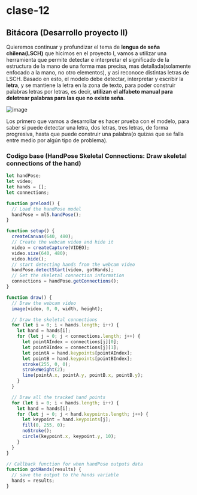 # clase-12
## Bitácora (Desarrollo proyecto II)

Quieremos continuar y profundizar el tema de **lengua de seña chilena(LSCH)** que hicimos en el proyecto I, vamos a utilizar una herramienta que permite detectar e interpretar el significado de la estructura de la mano de una forma mas precisa, mas detallada(solamente enfocado a la mano, no otro elementos), y así reconoce distintas letras de LSCH. Basado en esto, el modelo debe detectar, interpretar y escribir la **letra**, y se mantiene la letra en la zona de texto, para poder construir palabras letras por letras, es decir, **utilizan el alfabeto manual para deletrear palabras para las que no existe seña**.

![image](https://github.com/user-attachments/assets/1f4ced8b-282a-492b-8a38-55e2cbbd3dee)

Los primero que vamos a desarrollar es hacer prueba con el modelo, para saber si puede detectar una letra, dos letras, tres letras, de forma progresiva, hasta que puede construir una palabra(o quizas que se falla entre medio por algún tipo de problema).

### Codigo base (HandPose Skeletal Connections: Draw skeletal connections of the hand)
```javascript
let handPose;
let video;
let hands = [];
let connections;

function preload() {
  // Load the handPose model
  handPose = ml5.handPose();
}

function setup() {
  createCanvas(640, 480);
  // Create the webcam video and hide it
  video = createCapture(VIDEO);
  video.size(640, 480);
  video.hide();
  // start detecting hands from the webcam video
  handPose.detectStart(video, gotHands);
  // Get the skeletal connection information
  connections = handPose.getConnections();
}

function draw() {
  // Draw the webcam video
  image(video, 0, 0, width, height);

  // Draw the skeletal connections
  for (let i = 0; i < hands.length; i++) {
    let hand = hands[i];
    for (let j = 0; j < connections.length; j++) {
      let pointAIndex = connections[j][0];
      let pointBIndex = connections[j][1];
      let pointA = hand.keypoints[pointAIndex];
      let pointB = hand.keypoints[pointBIndex];
      stroke(255, 0, 0);
      strokeWeight(2);
      line(pointA.x, pointA.y, pointB.x, pointB.y);
    }
  }

  // Draw all the tracked hand points
  for (let i = 0; i < hands.length; i++) {
    let hand = hands[i];
    for (let j = 0; j < hand.keypoints.length; j++) {
      let keypoint = hand.keypoints[j];
      fill(0, 255, 0);
      noStroke();
      circle(keypoint.x, keypoint.y, 10);
    }
  }
}

// Callback function for when handPose outputs data
function gotHands(results) {
  // save the output to the hands variable
  hands = results;
}

```
